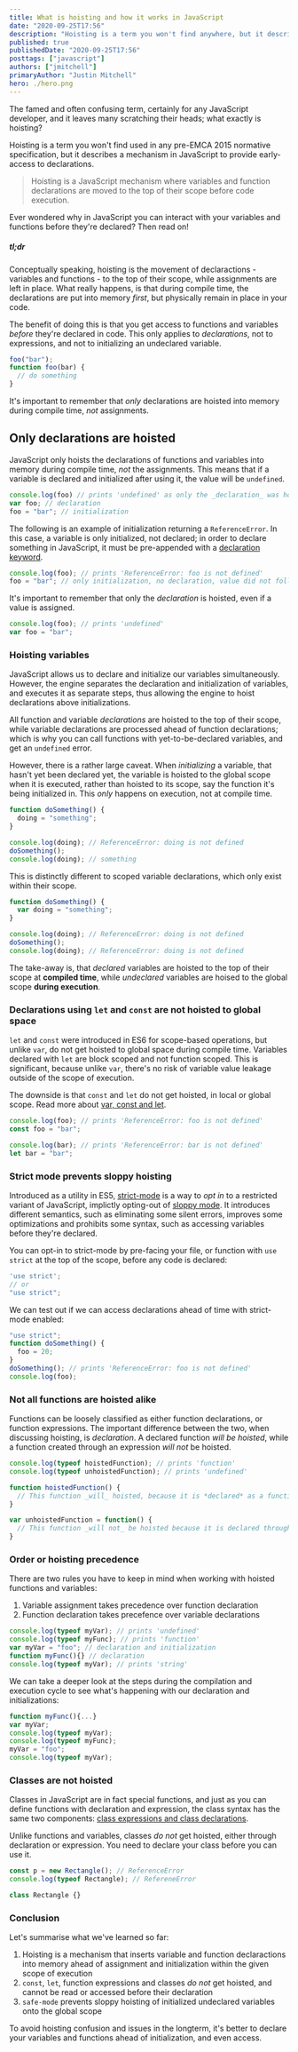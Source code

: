 ```yaml
---
title: What is hoisting and how it works in JavaScript
date: "2020-09-25T17:56"
description: "Hoisting is a term you won't find anywhere, but it describes a mechanism in JavaScript to provide early-access to declarations."
published: true
publishedDate: "2020-09-25T17:56"
posttags: ["javascript"]
authors: ["jmitchell"]
primaryAuthor: "Justin Mitchell"
hero: ./hero.png
---
```


The famed and often confusing term, certainly for any JavaScript developer, and it leaves many scratching their heads; what exactly is hoisting?

Hoisting is a term you won't find used in any pre-EMCA 2015 normative specification, but it describes a mechanism in JavaScript to provide early-access to declarations.

> Hoisting is a JavaScript mechanism where variables and function declarations are moved to the top of their scope before code execution.

Ever wondered why in JavaScript you can interact with your variables and functions before they're declared? Then read on!

##### tl;dr
Conceptually speaking, hoisting is the movement of declaractions - variables and functions - to the top of their scope, while assignments are left in place. What really happens, is that during compile time, the declarations are put into memory _first_, but physically remain in place in your code.

The benefit of doing this is that you get access to functions and variables _before_ they're declared in code. This only applies to _declarations_, not to expressions, and not to initializing an undeclared variable.

```javascript
foo("bar");
function foo(bar) {
  // do something
}
```

It's important to remember that _only_ declarations are hoisted into memory during compile time, _not_ assignments.

## Only declarations are hoisted
JavaScript only hoists the declarations of functions and variables into memory during compile time, _not_ the assignments. This means that if a variable is declared and initialized after using it, the value will be `undefined`.

```javascript
console.log(foo) // prints 'undefined' as only the _declaration_ was hoisted
var foo; // declaration
foo = "bar"; // initialization
```

The following is an example of initialization returning a `ReferenceError`. In this case, a variable is only initialized, not declared; in order to declare something in JavaScript, it must be pre-appended with a [declaration keyword](https://developer.mozilla.org/en-US/docs/Web/JavaScript/Reference/Statements).

```javascript
console.log(foo); // prints 'ReferenceError: foo is not defined'
foo = "bar"; // only initialization, no declaration, value did not follow var
```

It's important to remember that only the _declaration_ is hoisted, even if a value is assigned.
```javascript
console.log(foo); // prints 'undefined'
var foo = "bar";
```

### Hoisting variables
JavaScript allows us to declare and initialize our variables simultaneously. However, the engine separates the declaration and initialization of variables, and executes it as separate steps, thus allowing the engine to hoist declarations above initializations.

All function and variable _declarations_ are hoisted to the top of their scope, while variable declarations are processed ahead of function declarations; which is why you can call functions with yet-to-be-declared variables, and get an `undefined` error.

However, there is a rather large caveat. When _initializing_ a variable, that hasn't yet been declared yet, the variable is hoisted to the global scope when it is executed, rather than hoisted to its scope, say the function it's being initialized in. This _only_ happens on execution, not at compile time.

```javascript
function doSomething() {
  doing = "something";
}

console.log(doing); // ReferenceError: doing is not defined
doSomething();
console.log(doing); // something
```

This is distinctly different to scoped variable declarations, which only exist within their scope. 

```javascript
function doSomething() {
  var doing = "something";
}

console.log(doing); // ReferenceError: doing is not defined
doSomething();
console.log(doing); // ReferenceError: doing is not defined
```

The take-away is, that _declared_ variables are hoisted to the top of their scope at **compiled time**, while _undeclared_ variables are hoised to the global scope **during execution**.

### Declarations using `let` and `const` are not hoisted to global space
`let` and `const` were introduced in ES6 for scope-based operations, but unlike `var`, do not get hoisted to global space during compile time. Variables declared with `let` are block scoped and not function scoped. This is significant, because unlike `var`, there's no risk of variable value leakage outside of the scope of execution.

The downside is that `const` and `let` do not get hoisted, in local or global scope. Read more about [var, const and let][const-var-let].

```javascript
console.log(foo); // prints 'ReferenceError: foo is not defined'
const foo = "bar";

console.log(bar); // prints 'ReferenceError: bar is not defined'
let bar = "bar";
```

### Strict mode prevents sloppy hoisting
Introduced as a utility in ES5, [strict-mode][strict-mode] is a way to _opt in_ to a restricted variant of JavaScript, implictly opting-out of [sloppy mode][sloppy-mode]. It introduces different semantics, such as eliminating some silent errors, improves some optimizations and prohibits some syntax, such as accessing variables before they're declared.

You can opt-in to strict-mode by pre-facing your file, or function with `use strict` at the top of the scope, before any code is declared:

```javascript
'use strict';
// or
"use strict";
```

We can test out if we can access declarations ahead of time with strict-mode enabled:

```javascript
"use strict";
function doSomething() {
  foo = 20;
}
doSomething(); // prints 'ReferenceError: foo is not defined'
console.log(foo);
```

### Not all functions are hoisted alike
Functions can be loosely classified as either function declarations, or function expressions. The important difference between the two, when discussing hoisting, is _declaration_. A declared function _will be hoisted_, while a function created through an expression _will not_ be hoisted. 

```javascript
console.log(typeof hoistedFunction); // prints 'function'
console.log(typeof unhoistedFunction); // prints 'undefined'

function hoistedFunction() {
  // This function _will_ hoisted, because it is *declared* as a function
}

var unhoistedFunction = function() {
  // This function _will not_ be hoisted because it is declared through an expression of a variable, and therefore will be undefined 
}
```

### Order or hoisting precedence
There are two rules you have to keep in mind when working with hoisted functions and variables:

1. Variable assignment takes precedence over function declaration
1. Function declaration takes precefence over variable declarations

```javascript
console.log(typeof myVar); // prints 'undefined'
console.log(typeof myFunc); // prints 'function'
var myVar = "foo"; // declaration and initialization
function myFunc(){} // declaration
console.log(typeof myVar); // prints 'string'
```

We can take a deeper look at the steps during the compilation and execution cycle to see what's happening with our declaration and initializations:

```javascript
function myFunc(){...}
var myVar;
console.log(typeof myVar);
console.log(typeof myFunc);
myVar = "foo";
console.log(typeof myVar);
```

### Classes are not hoisted
Classes in JavaScript are in fact special functions, and just as you can define functions with declaration and expression, the class syntax has the same two components: [class expressions and class declarations][function-class].

Unlike functions and variables, classes _do not_ get hoisted, either through declaration or expression. You need to declare your class before you can use it.

```javascript
const p = new Rectangle(); // ReferenceError
console.log(typeof Rectangle); // RefereneError

class Rectangle {}
```

### Conclusion
Let's summarise what we've learned so far:

1. Hoisting is a mechanism that inserts variable and function declaractions into memory ahead of assignment and initialization within the given scope of execution
1. `const`, `let`, function expressions and classes _do not_ get hoisted, and cannot be read or accessed before their declaration
1. `safe-mode` prevents sloppy hoisting of initialized undeclared variables onto the global scope

To avoid hoisting confusion and issues in the longterm, it's better to declare your variables and functions ahead of initialization, and even access.


[const-var-let]: https://thejs.dev/jmitchell/const-let-var-javascript-variables-and-immutability-00b
[strict-mode]: https://developer.mozilla.org/en-US/docs/Web/JavaScript/Reference/Strict_mode
[sloppy-mode]: https://developer.mozilla.org/docs/Glossary/Sloppy_mode
[function-class]: https://developer.mozilla.org/en-US/docs/Web/JavaScript/Reference/Classes